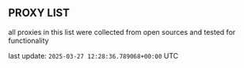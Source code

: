 ## PROXY LIST

all proxies in this list were collected from open sources and tested for functionality

last update: `2025-03-27 12:28:36.789068+00:00` UTC